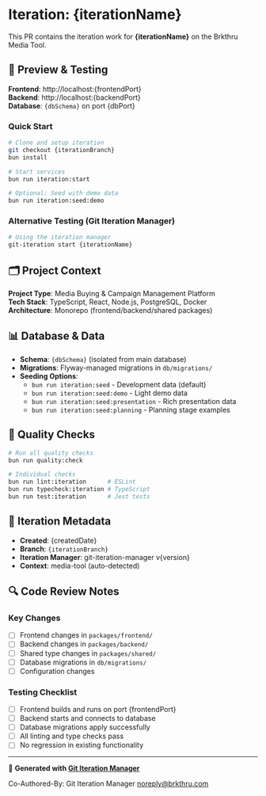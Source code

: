 # Iteration: {iterationName}

This PR contains the iteration work for **{iterationName}** on the Brkthru Media Tool.

## 🚀 Preview & Testing

**Frontend**: http://localhost:{frontendPort}  
**Backend**: http://localhost:{backendPort}  
**Database**: `{dbSchema}` on port {dbPort}

### Quick Start
```bash
# Clone and setup iteration
git checkout {iterationBranch}
bun install

# Start services  
bun run iteration:start

# Optional: Seed with demo data
bun run iteration:seed:demo
```

### Alternative Testing (Git Iteration Manager)
```bash
# Using the iteration manager
git-iteration start {iterationName}
```

## 🗂️ Project Context

**Project Type**: Media Buying & Campaign Management Platform  
**Tech Stack**: TypeScript, React, Node.js, PostgreSQL, Docker  
**Architecture**: Monorepo (frontend/backend/shared packages)  

## 📊 Database & Data

- **Schema**: `{dbSchema}` (isolated from main database)
- **Migrations**: Flyway-managed migrations in `db/migrations/`
- **Seeding Options**:
  - `bun run iteration:seed` - Development data (default)
  - `bun run iteration:seed:demo` - Light demo data
  - `bun run iteration:seed:presentation` - Rich presentation data
  - `bun run iteration:seed:planning` - Planning stage examples

## 🧪 Quality Checks

```bash
# Run all quality checks
bun run quality:check

# Individual checks
bun run lint:iteration      # ESLint
bun run typecheck:iteration # TypeScript
bun run test:iteration      # Jest tests
```

## 📝 Iteration Metadata

- **Created**: {createdDate}
- **Branch**: `{iterationBranch}`
- **Iteration Manager**: git-iteration-manager v{version}
- **Context**: media-tool (auto-detected)

## 🔍 Code Review Notes

<!-- Add specific areas for reviewers to focus on -->

### Key Changes
- [ ] Frontend changes in `packages/frontend/`
- [ ] Backend changes in `packages/backend/`  
- [ ] Shared type changes in `packages/shared/`
- [ ] Database migrations in `db/migrations/`
- [ ] Configuration changes

### Testing Checklist
- [ ] Frontend builds and runs on port {frontendPort}
- [ ] Backend starts and connects to database
- [ ] Database migrations apply successfully
- [ ] All linting and type checks pass
- [ ] No regression in existing functionality

---

🤖 **Generated with [Git Iteration Manager](https://github.com/brkthru/git-iteration-manager)**

Co-Authored-By: Git Iteration Manager <noreply@brkthru.com>
